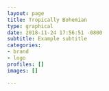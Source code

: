 ```yaml
---
layout: page
title: Tropically Bohemian
type: graphical
date: 2018-11-24 17:56:51 -0800
subtitle: Example subtitle
categories:
- brand
- logo
profiles: []
images: []

---
```

